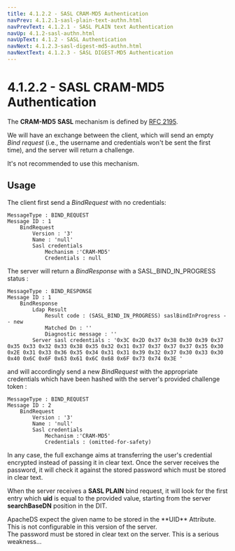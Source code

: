 ```yaml
---
title: 4.1.2.2 - SASL CRAM-MD5 Authentication
navPrev: 4.1.2.1-sasl-plain-text-authn.html
navPrevText: 4.1.2.1 - SASL PLAIN text Authentication
navUp: 4.1.2-sasl-authn.html
navUpText: 4.1.2 - SASL Authentication
navNext: 4.1.2.3-sasl-digest-md5-authn.html
navNextText: 4.1.2.3 - SASL DIGEST-MD5 Authentication
---
```


# 4.1.2.2 - SASL CRAM-MD5 Authentication

The **CRAM-MD5** **SASL** mechanism is defined by [RFC 2195](https://www.ietf.org/rfc/rfc2195.txt).

We will have an exchange between the client, which will send an empty _Bind request_ (i.e., the username and credentials won't be sent the first time), and the server will return a challenge.

<DIV class="warning" markdown="1">
It's not recommended to use this mechanism.
</DIV>

## Usage

The client first send a _BindRequest_ with no credentials:

    
    MessageType : BIND_REQUEST
    Message ID : 1
        BindRequest
            Version : '3'
            Name : 'null'
            Sasl credentials
                Mechanism :'CRAM-MD5'
                Credentials : null

The server will return a _BindResponse_ with a SASL_BIND_IN_PROGRESS status :

    
    MessageType : BIND_RESPONSE
    Message ID : 1
        BindResponse
            Ldap Result
                Result code : (SASL_BIND_IN_PROGRESS) saslBindInProgress -- new
                Matched Dn : ''
                Diagnostic message : ''
            Server sasl credentials : '0x3C 0x2D 0x37 0x38 0x30 0x39 0x37 0x35 0x33 0x32 0x33 0x38 0x35 0x32 0x31 0x37 0x37 0x37 0x37 0x35 0x30 0x2E 0x31 0x33 0x36 0x35 0x34 0x31 0x31 0x39 0x32 0x37 0x30 0x33 0x30 0x40 0x6C 0x6F 0x63 0x61 0x6C 0x68 0x6F 0x73 0x74 0x3E '

and will accordingly send a new _BindRequest_ with the appropriate credentials which have been hashed with the server's provided challenge token :

    
    MessageType : BIND_REQUEST
    Message ID : 2
        BindRequest
            Version : '3'
            Name : 'null'
            Sasl credentials
                Mechanism :'CRAM-MD5'
                Credentials : (omitted-for-safety)

In any case, the full exchange aims at transferring the user's credential encrypted instead of passing it in clear text. Once the server receives the password, it will check it against the stored password which must be stored in clear text.

When the server receives a **SASL PLAIN** bind request, it will look for the first entry which **uid** is equal to the provided value, starting from the server **searchBaseDN** position in the DIT.

<DIV class="note" markdown="1">
ApacheDS expect the given name to be stored in the **UID** Attribute. This is not configurable in this version of the server.
</DIV>

<DIV class="warning" markdown="1">
The password must be stored in clear text on the server. This is a serious weakness...
</DIV>
